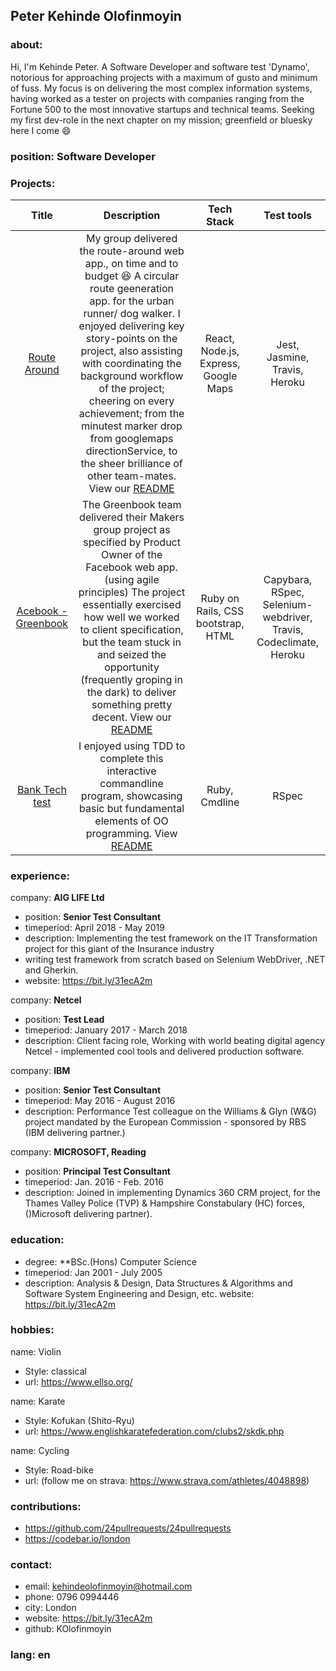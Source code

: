 ## Peter Kehinde Olofinmoyin
### about:
Hi, I'm Kehinde Peter. A Software Developer and software test 'Dynamo', notorious for approaching projects with a maximum of gusto and minimum of fuss.
My focus is on delivering the most complex information systems, having worked as a tester on projects with companies ranging from the Fortune 500 to the most innovative startups and technical teams.
Seeking my first dev-role in the next chapter on my mission; greenfield or bluesky here I come :smile:

### position: Software Developer

### Projects:
|Title | Description | Tech Stack | Test tools|
| :-:| :-:| :-:| :-:|
| <a href="http://routearound.herokuapp.com/">Route Around </a> | My group delivered the route-around web app., on time and to budget :laughing: A circular route geeneration app. for the urban runner/ dog walker. I enjoyed delivering key story-points on the project, also assisting with coordinating the background workflow of the project; cheering on every achievement; from the minutest marker drop from googlemaps directionService, to the sheer brilliance of other team-mates. View our <a href="https://github.com/Fantastic-Makers-Group-2-final-Project/Route_Around">README</a> | React, Node.js, Express, Google Maps | Jest, Jasmine, Travis, Heroku|
|<a href="https://github.com/robertwoolley99/acebook-greenbook">Acebook - Greenbook </a> | The Greenbook team delivered their Makers group project as specified by Product Owner of the Facebook web app. (using agile principles) The project essentially exercised how well we worked to client specification, but the team stuck in and seized the opportunity (frequently groping in the dark) to deliver something pretty decent. View our <a href="https://github.com/robertwoolley99/acebook-greenbook"> README </a> | Ruby on Rails, CSS bootstrap, HTML | Capybara, RSpec, Selenium-webdriver, Travis, Codeclimate, Heroku |
| <a href="https://github.com/KOlofinmoyin/Bank_tech_test"> Bank Tech test </a> | I enjoyed using TDD to complete this interactive commandline program, showcasing basic but fundamental elements of OO programming. View <a href="https://github.com/KOlofinmoyin/Bank_tech_test"> README </a> | Ruby, Cmdline | RSpec | 


### experience:
company: **AIG LIFE Ltd**
-  position: **Senior Test Consultant**
-  timeperiod: April 2018 - May 2019
-  description: Implementing the test framework on the IT Transformation project for this giant of the Insurance industry
- writing test framework from scratch based on Selenium WebDriver, .NET and Gherkin.
- website: https://bit.ly/31ecA2m

company: **Netcel**
- position: **Test Lead**
- timeperiod: January 2017 - March 2018
- description: Client facing role, Working with world beating digital agency Netcel - implemented cool tools and delivered production software.

company: **IBM**
- position: **Senior Test Consultant**
- timeperiod: May 2016 - August 2016
- description: Performance Test colleague on the Williams & Glyn (W&G) project mandated by the European Commission - sponsored by RBS (IBM delivering partner.)

company: **MICROSOFT, Reading**
- position: **Principal Test Consultant**
- timeperiod: Jan. 2016 - Feb. 2016
- description: Joined in implementing Dynamics 360 CRM project, for the Thames Valley Police (TVP) & Hampshire Constabulary (HC) forces, ()Microsoft delivering partner).

### education:
- degree: **BSc.(Hons) Computer Science
- timeperiod: Jan 2001 - July 2005
- description: Analysis & Design, Data Structures & Algorithms and Software System Engineering and Design, etc.
  website: https://bit.ly/31ecA2m

### hobbies:
name: Violin
- Style: classical
- url: https://www.ellso.org/

name: Karate
- Style: Kofukan (Shito-Ryu)
- url: https://www.englishkaratefederation.com/clubs2/skdk.php

name: Cycling
- Style: Road-bike
- url: (follow me on strava: https://www.strava.com/athletes/4048898)

### contributions:
- https://github.com/24pullrequests/24pullrequests
- https://codebar.io/london

### contact:
- email: kehindeolofinmoyin@hotmail.com
- phone: 0796 0994446
- city: London
- website: https://bit.ly/31ecA2m
- github: KOlofinmoyin
### lang: en

